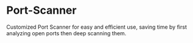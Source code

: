 # Port-Scanner
Customized Port Scanner for easy and efficient use, saving time by first analyzing open ports then deep scanning them.

